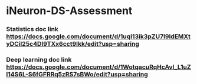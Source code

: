 # iNeuron-DS-Assessment

### Statistics doc link  https://docs.google.com/document/d/1uqI13ik3pZU7I9ldEMXtyDCiI25c4Dl9TXx6cct9Ikk/edit?usp=sharing

### Deep learning doc link https://docs.google.com/document/d/1WotqacuRqHcAvl_L1uZl14S6L-S6fGFRRq5zRS7sBWo/edit?usp=sharing